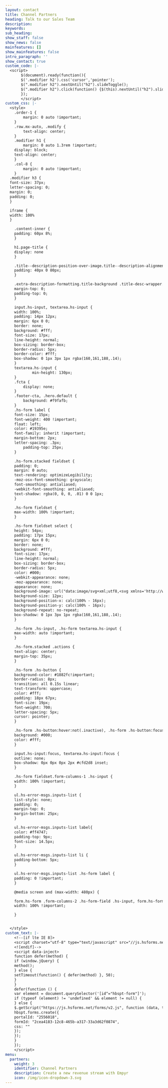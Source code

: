 ```yaml
---
layout: contact
title: Channel Partners
heading: Talk to our Sales Team
description: 
keywords: 
sub_heading: 
show_staff: false
show_news: false
mainfeatures: []
show_mainfeatures: false
intro_paragraph: ''
show_contact: true
custom_code: |-
  <script>
       $(document).ready(function(){
       $('.modifier h2').css('cursor','pointer');
       $(".modifier h2").nextUntil("h2").slideToggle();
       $(".modifier h2").click(function() {$(this).nextUntil("h2").slideToggle();});
       });
       </script>
custom_css: |-
  <style>
    .order-1 {
        margin: 0 auto !important;
    }
    .row.mx-auto, .modify {
        text-align: center;
    }
    .modifier h1 {
        margin: 0 auto 1.3rem !important;
    display: block;
    text-align: center;
    }
    .col-8 {
        margin: 0 auto !important;
    }
  .modifier h3 {
  font-size: 37px;
  letter-spacing: 0;
  margin: 0;
  padding: 0;
  }

  iframe {
  width: 100%
  }

    .content-inner {
    padding: 60px 8%;
    }

    h1.page-title {
    display: none
    }

    .title--description-position-over-image.title--description-alignment-center .title-desc-inner {
    padding: 40px 0 80px;
    }

    .extra-description-formatting.title-background .title-desc-wrapper.over-image.has-main-image .page-desc, .extra-description-formatting.title-background:not(.collection-type-index) .title-desc-wrapper .page-desc {
    margin-top: 0;
    padding-top: 0;
    }

    input.hs-input, textarea.hs-input {
    width: 100%;
    padding: 14px 12px;
    margin: 6px 0 0;
    border: none;
    background: #fff;
    font-size: 17px;
    line-height: normal;
    box-sizing: border-box;
    border-radius: 5px;
    border-color: #fff;
    box-shadow: 0 1px 3px 1px rgba(160,161,188,.14);
    }
    textarea.hs-input {
            min-height: 130px;
    }
    .fcta {
        display: none;
    } 
    .footer-cta, .hero.default {
        background: #f9fafb;
    }
    .hs-form label {
    font-size: 15px;
    font-weight: 400 !important;
    float: left;
    color: #19395e;
    font-family: inherit !important;
    margin-bottom: 2px;
    letter-spacing: .3px;
        padding-top: 25px;
    }

    .hs-form.stacked fieldset {
    padding: 0;
    margin: 0 auto;
    text-rendering: optimizeLegibility;
    -moz-osx-font-smoothing: grayscale;
    font-smoothing: antialiased;
    -webkit-font-smoothing: antialiased;
    text-shadow: rgba(0, 0, 0, .01) 0 0 1px;
    }

    .hs-form fieldset {
    max-width: 100% !important;
    }

    .hs-form fieldset select {
    height: 54px;
    padding: 17px 15px;
    margin: 6px 0 0;
    border: none;
    background: #fff;
    font-size: 17px;
    line-height: normal;
    box-sizing: border-box;
    border-radius: 5px;
    color: #000;
    -webkit-appearance: none;
    -moz-appearance: none;
    appearance: none;
    background-image: url("data:image/svg+xml;utf8,<svg xmlns='http://www.w3.org/2000/svg' width='100' height='100' fill='%23000000'><polygon points='20,0 80,0 50,52'/></svg>");
    background-size: 12px;
    background-position-x: calc(100% - 16px);
    background-position-y: calc(100% - 16px);
    background-repeat: no-repeat;
    box-shadow: 0 1px 3px 1px rgba(160,161,188,.14);
    }

    .hs-form .hs-input, .hs-form textarea.hs-input {
    max-width: auto !important;
    }

    .hs-form.stacked .actions {
    text-align: center;
    margin-top: 35px;
    }

    .hs-form .hs-button {
    background-color: #1882fc!important;
    border-radius: 8px;
    transition: all 0.15s linear;
    text-transform: uppercase;
    color: #fff;
    padding: 18px 67px;
    font-size: 19px;
    font-weight: 700;
    letter-spacing: 5px;
    cursor: pointer;
    }

    .hs-form .hs-button:hover:not(.inactive), .hs-form .hs-button:focus:not(.inactive), .hs-form .hs-button.hovered:not(.inactive) {
    background: #000;
    color: #fff;
    }

    input.hs-input:focus, textarea.hs-input:focus {
    outline: none;
    box-shadow: 0px 0px 0px 2px #cfd2d8 inset;
    }

    .hs-form fieldset.form-columns-1 .hs-input {
    width: 100% !important;
    }

    ul.hs-error-msgs.inputs-list {
    list-style: none;
    padding: 0;
    margin-top: 0;
    margin-bottom: 25px;
    }

    ul.hs-error-msgs.inputs-list label{
    color: #ff4747;
    padding-top: 9px;
    font-size: 14.5px;
    }

    ul.hs-error-msgs.inputs-list li {
    padding-bottom: 5px;
    }

    ul.hs-error-msgs.inputs-list .hs-form label {
    padding: 0 !important;
    }

    @media screen and (max-width: 480px) {

    form.hs-form .form-columns-2 .hs-form-field .hs-input, form.hs-form .form-columns-3 .hs-form-field .hs-input {
    width: 100% !important;

    }


  </style>
custom_text: |-
    <!--[if lte IE 8]>
    <script charset="utf-8" type="text/javascript" src="//js.hsforms.net/forms/v2-legacy.js"></script>
    <![endif]-->
    <script data-inject>
    function defer(method) {
    if (window.jQuery) {
    method();
    } else {
    setTimeout(function() { defer(method) }, 50);
    }
    }
    defer(function () {
    var element = document.querySelector('[id^="hbspt-form"]');
    if (typeof (element) != 'undefined' && element != null) {
    } else {
    $.getScript("https://js.hsforms.net/forms/v2.js", function (data, textStatus, jqxhr) {
    hbspt.forms.create({
    portalId: "2556018",
    formId: "2cea4183-12c8-465b-a317-33a3d62f0874",
    css: ""
    });
    });
    }
    });
    </script>
menu:
  partners:
    weight: 3
    identifier: Channel Partners
    description: Create a new revenue stream with Empyr
    icon: /img/icon-dropdown-3.svg
---
```

